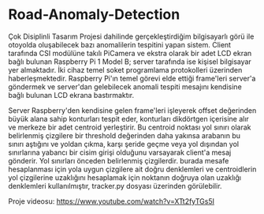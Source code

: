 # Road-Anomaly-Detection
Çok Disiplinli Tasarım Projesi dahilinde gerçekleştirdiğim bilgisayarlı görü ile otoyolda oluşabilecek bazı anomalilerin tespitini yapan sistem.
Client tarafında CSI modülüne takılı PiCamera ve ekstra olarak bir adet LCD ekran bağlı bulunan Raspberry Pi 1 Model B; server tarafında ise kişisel bilgisayar yer almaktadır. İki cihaz temel soket programlama protokolleri üzerinden haberleşmektedir. Raspberry Pi'ın temel görevi elde ettiği frame'leri server'a göndermek ve server'dan gelebilecek anomali tespiti mesajını kendisine bağlı bulunan LCD ekrana bastırmaktır.  
  
Server Raspberry'den kendisine gelen frame'leri işleyerek offset değerinden büyük alana sahip konturları tespit eder, konturları dikdörtgen içerisine alır ve merkeze bir adet centroid yerleştirir. Bu centroid noktası yol sınırı olarak belirlenmiş çizgilere bir threshold değerinden daha yakınsa arabanın bu sınırı aştığını ve yoldan çıkma, karşı şeride geçme veya yol dışından yol sınırlarına yabancı bir cisim girişi olduğunu varsayarak client'a mesaj gönderir. Yol sınırları önceden belirlenmiş çizgilerdir. burada mesafe hesaplanması için yola uygun çizgilere ait doğru denklemleri ve centroidlerin yol çizgilerine uzaklığını hesaplamak için noktanın doğruya olan uzaklığı denklemleri kullanılmıştır, tracker.py dosyası üzerinden görülebilir.  
  
  
Proje videosu:
https://www.youtube.com/watch?v=XTt2fyTGs5I
